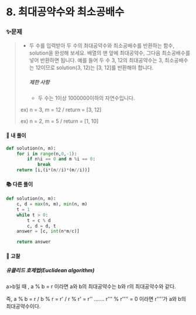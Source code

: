 # 8. 최대공약수와 최소공배수

### ✨문제

> - 두 수를 입력받아 두 수의 최대공약수와 최소공배수를 반환하는 함수, solution을 완성해 보세요. 배열의 맨 앞에 최대공약수, 그다음 최소공배수를 넣어 반환하면 됩니다. 예를 들어 두 수 3, 12의 최대공약수는 3, 최소공배수는 12이므로 solution(3, 12)는 [3, 12]를 반환해야 합니다.
>
>   ##### 제한 사항
>
>   - 두 수는 1이상 1000000이하의 자연수입니다.
>
> ex) n = 3, m = 12 / return = [3, 12]
>
> ex) n = 2, m = 5 / return = [1, 10]



#### **🎈 내 풀이** 

```python
def solution(n, m):
    for i in range(n,0,-1):
        if n%i == 0 and m %i == 0:
            break
    return [i,(i*(n//i)*(m//i))]
```



#### **📚 다른 풀이** 

```python
def solution(n, m):
    c, d = max(n, m), min(n, m)
    t = 1
    while t > 0:
        t = c % d
        c, d = d, t
    answer = [c, int(n*m/c)]

    return answer
```



#### **🧨 고찰**

##### 유클리드 호제법(Euclidean algorithm)

a>b일 때 , a % b = r 이라면 a와 b의 최대공약수는 b와 r의 최대공약수와 같다.

즉, a % b = r  / b % r = r' / r % r' = r'' ....... r''' % r'''' = 0 이라면 r''''가 a와 b의 최대공약수이다.



